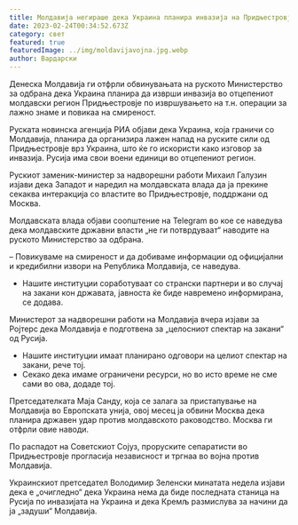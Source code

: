 ```yaml
---
title: Молдавија негираше дека Украина планира инвазија на Придњестровје
date: 2023-02-24T00:34:52.673Z
category: свет
featured: true
featuredImage: ../img/moldavijavojna.jpg.webp
author: Вардарски
---
```


Денеска Молдавија ги отфрли обвинувањата на руското Министерство за одбрана дека Украина планира да изврши инвазија во отцепениот молдавски регион Придњестровје по извршувањето на т.н. операции за лажно знаме и повикаа на смиреност.

Руската новинска агенција РИА објави дека Украина, која граничи со Молдавија, планира да организира лажен напад на руските сили од Придњестровје врз Украина, што ќе го искористи како изговор за инвазија. Русија има свои воени единици во отцепениот регион.

Рускиот заменик-министер за надворешни работи Михаил Галузин изјави дека Западот и наредил на молдавската влада да ја прекине секаква интеракција со властите во Придњестровје, поддржани од Москва.

Молдавската влада објави соопштение на Telegram во кое се наведува дека молдавските државни власти „не ги потврдуваат“ наводите на руското Министерство за одбрана.

– Повикуваме на смиреност и да добиваме информации од официјални и кредибилни извори на Република Молдавија, се наведува.

- Нашите институции соработуваат со странски партнери и во случај на закани кон државата, јавноста ќе биде навремено информирана, се додава.

Министерот за надворешни работи на Молдавија вчера изјави за Ројтерс дека Молдавија е подготвена за „целосниот спектар на закани“ од Русија.

- Нашите институции имаат планирано одговори на целиот спектар на закани, рече тој.
- Секако дека имаме ограничени ресурси, но во исто време не сме сами во ова, додаде тој.

Претседателката Маја Санду, која се залага за пристапување на Молдавија во Европската унија, овој месец ја обвини Москва дека планира државен удар против молдавското раководство. Москва ги отфрли овие наводи.

По распадот на Советскиот Сојуз, проруските сепаратисти во Придњестровје прогласија независност и тргнаа во војна против Молдавија.

Украинскиот претседател Володимир Зеленски минатата недела изјави дека е „очигледно“ дека Украина нема да биде последната станица на Русија по инвазијата на Украина и дека Кремљ размислува за начини да ја „задуши“ Молдавија.
